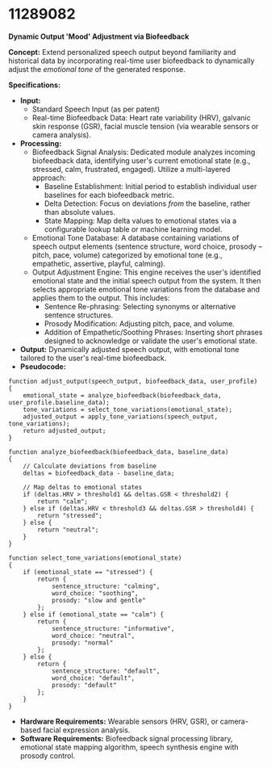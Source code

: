 # 11289082

**Dynamic Output 'Mood' Adjustment via Biofeedback**

**Concept:** Extend personalized speech output beyond familiarity and historical data by incorporating real-time user biofeedback to dynamically adjust the *emotional tone* of the generated response.

**Specifications:**

*   **Input:**
    *   Standard Speech Input (as per patent)
    *   Real-time Biofeedback Data: Heart rate variability (HRV), galvanic skin response (GSR), facial muscle tension (via wearable sensors or camera analysis).
*   **Processing:**
    *   Biofeedback Signal Analysis: Dedicated module analyzes incoming biofeedback data, identifying user's current emotional state (e.g., stressed, calm, frustrated, engaged).  Utilize a multi-layered approach:
        *   Baseline Establishment: Initial period to establish individual user baselines for each biofeedback metric.
        *   Delta Detection:  Focus on deviations *from* the baseline, rather than absolute values.
        *   State Mapping: Map delta values to emotional states via a configurable lookup table or machine learning model.
    *   Emotional Tone Database:  A database containing variations of speech output elements (sentence structure, word choice, prosody – pitch, pace, volume) categorized by emotional tone (e.g., empathetic, assertive, playful, calming).
    *   Output Adjustment Engine:  This engine receives the user's identified emotional state and the initial speech output from the system. It then selects appropriate emotional tone variations from the database and applies them to the output. This includes:
        *   Sentence Re-phrasing: Selecting synonyms or alternative sentence structures.
        *   Prosody Modification:  Adjusting pitch, pace, and volume.
        *   Addition of Empathetic/Soothing Phrases: Inserting short phrases designed to acknowledge or validate the user's emotional state.
*   **Output:** Dynamically adjusted speech output, with emotional tone tailored to the user's real-time biofeedback.
*   **Pseudocode:**

```
function adjust_output(speech_output, biofeedback_data, user_profile)
{
    emotional_state = analyze_biofeedback(biofeedback_data, user_profile.baseline_data);
    tone_variations = select_tone_variations(emotional_state);
    adjusted_output = apply_tone_variations(speech_output, tone_variations);
    return adjusted_output;
}

function analyze_biofeedback(biofeedback_data, baseline_data)
{
    // Calculate deviations from baseline
    deltas = biofeedback_data - baseline_data;

    // Map deltas to emotional states
    if (deltas.HRV > threshold1 && deltas.GSR < threshold2) {
        return "calm";
    } else if (deltas.HRV < threshold3 && deltas.GSR > threshold4) {
        return "stressed";
    } else {
        return "neutral";
    }
}

function select_tone_variations(emotional_state)
{
    if (emotional_state == "stressed") {
        return {
            sentence_structure: "calming",
            word_choice: "soothing",
            prosody: "slow and gentle"
        };
    } else if (emotional_state == "calm") {
        return {
            sentence_structure: "informative",
            word_choice: "neutral",
            prosody: "normal"
        };
    } else {
        return {
            sentence_structure: "default",
            word_choice: "default",
            prosody: "default"
        };
    }
}
```

*   **Hardware Requirements:** Wearable sensors (HRV, GSR), or camera-based facial expression analysis.
*   **Software Requirements:** Biofeedback signal processing library, emotional state mapping algorithm, speech synthesis engine with prosody control.